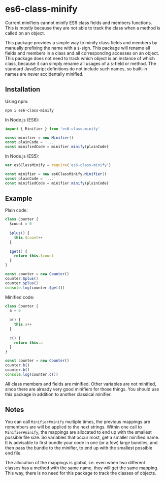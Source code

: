 # es6-class-minify

Current minifiers cannot minify ES6 class fields and members functions.
This is mostly because they are not able to track the class when a method is
called on an object.

This package provides a simple way to minify class fields and members by
manually prefixing the name with a `$`-sign.
This package will rename all fields and members in a class and all corresponding
accesses on an object.
This package does not need to track which object is an instance of which class,
because it can simply rename all usages of a `$`-field or method.
The standard JavaScript definitions do not include such names, so built-in 
names are never accidentally minified.

## Installation

Using npm:
```bash
npm i es6-class-minify
```

In Node.js (ES6):
```javascript
import { Minifier } from 'es6-class-minify'

const minifier = new Minifier()
const plainCode = '...'
const minifiedCode = minifier.minify(plainCode)
```

In Node.js (ES5):
```javascript
var es6ClassMinify = require('es6-class-minify')

const minifier = new es6ClassMinify.Minifier()
const plainCode = '...'
const minifiedCode = minifier.minify(plainCode)
```

## Example

Plain code:
```javascript
class Counter {
  $count = 0
  
  $plus() {
    this.$count++
  }
  
  $get() {
    return this.$count
  }
}

const counter = new Counter()
counter.$plus()
counter.$plus()
console.log(counter.$get())
```

Minified code:
```javascript
class Counter {
  a = 0
  
  b() {
    this.a++
  }
  
  c() {
    return this.a
  }
}

const counter = new Counter()
counter.b()
counter.b()
console.log(counter.c())
```

All class members and fields are minified.
Other variables are not minified, since there are already very good minifiers 
for those things.
You should use this package in addition to another classical minifier.

## Notes
You can call `Minifier#minify` multiple times, the previous mappings are
remembers are will be applied to the next strings.
Within one call to `Minifier#minify`, the mappings are allocated to end up
with the smallest possible file size.
So variables that occur most, get a smaller minified name.
It is advisable to first bundle your code in one (or a few) large bundles, and 
then pass the bundle to the minifier, to end up with the smallest possible end 
file.

The allocation of the mappings is global, i.e. even when two different classes
has a method with the same name, they will get the same mapping.
This way, there is no need for this package to track the classes of objects.

